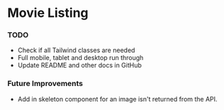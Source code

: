 # Movie Listing

### TODO
- Check if all Tailwind classes are needed
- Full mobile, tablet and desktop run through
- Update README and other docs in GitHub

### Future Improvements
- Add in skeleton component for an image isn't returned from the API.